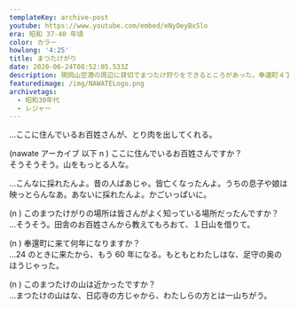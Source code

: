 ```yaml
---
templateKey: archive-post
youtube: https://www.youtube.com/embed/eNyOeyBxSlo
era: 昭和 37-40 年頃
color: カラー
howlong: '4:25'
title: まつたけがり
date: 2020-06-24T08:52:05.533Z
description: 現岡山空港の周辺に貸切でまつたけ狩りをできるところがあった。奉還町４丁目の元市場の店主の家族で貸切バスを借りて行った、まつたけがりの映像。
featuredimage: /img/NAWATELogo.png
archivetags:
  - 昭和30年代
  - レジャー
---
```

…ここに住んでいるお百姓さんが、とり肉を出してくれる。  


(nawate アーカイブ 以下 n ) ここに住んでいるお百姓さんですか？  
そうそうそう。山をもっとる人な。  


…こんなに採れたんよ。昔の人ばあじゃ。皆亡くなったんよ。うちの息子や娘は映っとらんなあ。あないに採れたんよ。かごいっぱいに。  


(n ) このまつたけがりの場所は皆さんがよく知っている場所だったんですか？  
…そうそう。田舎のお百姓さんから教えてもろおて、１日山を借りて。  


(n ) 奉還町に来て何年になりますか？  
…24 のときに来たから、もう 60 年になる。もともとわたしはな、足守の奥のほうじゃった。  


(n ) このまつたけの山は近かったですか？  
…まつたけの山はな、日応寺の方じゃから、わたしらの方とは一山ちがう。  